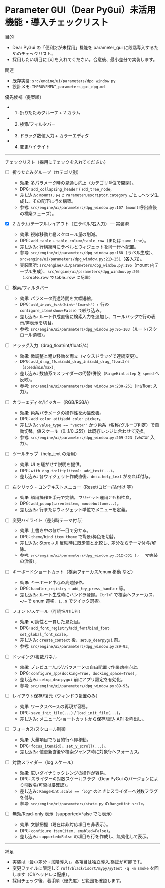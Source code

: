 # Parameter GUI（Dear PyGui）未活用機能・導入チェックリスト

目的

- Dear PyGui の「便利だが未採用」機能を parameter_gui に段階導入するためのチェックリスト。
- 採用したい項目に [x] を入れてください。合意後、最小差分で実装します。

関連

- 既存実装: `src/engine/ui/parameters/dpg_window.py`
- 設計メモ: `IMPROVEMENT_parameters_gui_dpg.md`

優先候補（提案順）

- 1. 折りたたみグループ + 2 カラム
- 2. 検索/フィルタバー
- 3. ドラッグ数値入力 + カラーエディタ
- 4. 変更ハイライト

---

チェックリスト（採用にチェックを入れてください）

- [ ] 折りたたみグループ（カテゴリ別）

  - 効果: 多パラメータ時の見通し向上（カテゴリ単位で開閉）。
  - DPG: `add_collapsing_header` / `add_tree_node`。
  - 差し込み: `mount()` 内で `ParameterDescriptor.category` ごとにヘッダ生成し、その配下に行を構築。
  - 参考: `src/engine/ui/parameters/dpg_window.py:107`（`mount` 呼出直後の構築フェーズ）。

- [x] 2 カラム/テーブルレイアウト（左ラベル/右入力） — 実装済

  - 効果: 視線移動と縦スクロール量の削減。
  - DPG: `add_table` + `table_column`/`table_row`（または `same_line`）。
  - 差し込み: 行構築時にラベルとウィジェットを同一行へ配置。
  - 参考: `src/engine/ui/parameters/dpg_window.py:168`（ラベル生成）、`src/engine/ui/parameters/dpg_window.py:210-251`（各入力）。
  - 実装箇所: `src/engine/ui/parameters/dpg_window.py:196`（mount 内テーブル生成）、`src/engine/ui/parameters/dpg_window.py:206`（_create_row で table_row に配置）

- [ ] 検索/フィルタバー

  - 効果: パラメータ到達時間を大幅短縮。
  - DPG: `add_input_text(hint="Search")` + 行の `configure_item(show=False)` で絞り込み。
  - 差し込み: ルート作成直後に検索入力を追加し、コールバックで行の表示/非表示を切替。
  - 参考: `src/engine/ui/parameters/dpg_window.py:95-103`（ルート/スクロール領域）。

- [ ] ドラッグ入力（drag_float/int/float3/4）

  - 効果: 微調整と粗い移動を両立（マウスドラッグで連続変更）。
  - DPG: `add_drag_float`/`add_drag_int`/`add_drag_float3/4`（`speed`/`min`/`max`）。
  - 差し込み: 数値系でスライダーの代替/併設（`RangeHint.step` を `speed` へ反映）。
  - 参考: `src/engine/ui/parameters/dpg_window.py:230-251`（int/float 入力）。

- [ ] カラーエディタ/ピッカー（RGB/RGBA）

  - 効果: 色系パラメータの操作性を大幅改善。
  - DPG: `add_color_edit`/`add_color_picker`。
  - 差し込み: `value_type == "vector"` かつ色系（名称/グループ判定）で自動切替。値スケール（0..1/0..255）は既存レンジに合わせて変換。
  - 参考: `src/engine/ui/parameters/dpg_window.py:209-223`（vector 入力）。

- [ ] ツールチップ（help_text の活用）

  - 効果: UI を騒がせず説明を提供。
  - DPG: `with dpg.tooltip(item): add_text(...)`。
  - 差し込み: 各ウィジェット作成直後、`desc.help_text` があれば付与。

- [ ] 右クリック・コンテキストメニュー（Reset/コピー/貼付け 等）

  - 効果: 頻用操作を手元で完結。プリセット運用とも相性良。
  - DPG: `add_popup(parent=item, mousebutton=...)`。
  - 差し込み: 行またはウィジェット単位でメニューを定義。

- [ ] 変更ハイライト（差分時テーマ付与）

  - 効果: 上書き中の値が一目で分かる。
  - DPG: `theme`/`bind_item_theme` で背景/枠色を切替。
  - 差し込み: Store→UI 反映時に既定値と比較し、差分ならテーマ付与/解除。
  - 参考: `src/engine/ui/parameters/dpg_window.py:312-331`（テーマ実装の流儀）。

- [ ] キーボードショートカット（検索フォーカス/enum 移動 など）

  - 効果: キーボード中心の高速操作。
  - DPG: `handler_registry` + `add_key_press_handler` 等。
  - 差し込み: ルート生成時にハンドラ登録。`Ctrl+F` で検索へフォーカス、`←/→` で enum 遷移、`1..9` でクイック選択。

- [ ] フォント/スケール（可読性/HiDPI）

  - 効果: 可読性と一貫した見た目。
  - DPG: `add_font_registry`/`add_font`/`bind_font`、`set_global_font_scale`。
  - 差し込み: `create_context` 後、`setup_dearpygui` 前。
  - 参考: `src/engine/ui/parameters/dpg_window.py:89-93`。

- [ ] ドッキング/複数パネル

  - 効果: プレビュー/ログ/パラメータの自由配置で作業効率向上。
  - DPG: `configure_app(docking=True, docking_space=True)`。
  - 差し込み: `setup_dearpygui` 前にアプリ設定を有効化。
  - 参考: `src/engine/ui/parameters/dpg_window.py:89-93`。

- [ ] レイアウト保存/復元（ウィンドウ配置のみ）

  - 効果: ワークスペースの再現が容易。
  - DPG: `save_init_file(...)` / `load_init_file(...)`。
  - 差し込み: メニュー/ショートカットから保存/読込 API を呼出し。

- [ ] フォーカス/スクロール制御

  - 効果: 大量項目でも目的行へ即移動。
  - DPG: `focus_item(id)`、`set_y_scroll(...)`。
  - 差し込み: 値更新直後や検索ジャンプ時に対象行へフォーカス。

- [ ] 対数スライダー（log スケール）

  - 効果: 広いダイナミックレンジの操作が容易。
  - DPG: スライダーの対数スケールフラグ（Dear PyGui のバージョンにより引数名/可否は要確認）。
  - 差し込み: `RangeHint.scale == "log"` のときにスライダーへ対数フラグを付与。
  - 参考: `src/engine/ui/parameters/state.py` の `RangeHint.scale`。

- [ ] 無効/Read-only 表示（supported=False でも表示）
  - 効果: 文脈把握（現在は非対応項目を非表示）。
  - DPG: `configure_item(item, enabled=False)`。
  - 差し込み: `supported=False` の項目も行を作成し、無効化して表示。

---

補足

- 実装は「最小差分・段階導入」。各項目は独立導入/検証が可能です。
- 変更ファイルに限定して `ruff/black/isort/mypy/pytest -q -m smoke` を回します（CI/ヘッドレス配慮）。
- 採用チェック後、着手順（優先度）と範囲を確認します。

